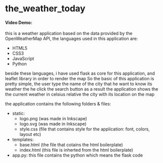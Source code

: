 # the_weather_today

#### Video Demo:
this is a weather application based on the data provided by the OpenWeatherMap API, the languages used in this application are:

- HTML5
- CSS3
- JavaScript
- Python


beside these languages, i have used flask as core for this application, and leaflet library in order to render the map
So the basic of this application is pretty simple, the user type the name of the city that he want to know its weather the he click the search button 
as a result the application shows the the current weather in celsius relative the city with its location on the map 

the application contains the following folders & files:

- static:
    - logo.png (was made in Inkscape)
    - logo.svg (was made in Inkscape)
    - style.css (file that contains style for the application: font, colors, layout etc)
- templates:
    - base.html (the file that cotains the html boilerplate)
    - index.html (this file is inherted from the html boilerplate)
- app.py: this file contains the python which means the flask code 




